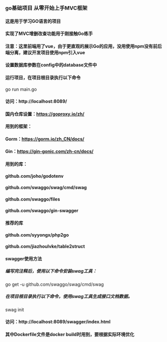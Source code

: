 ### go基础项目 从零开始上手MVC框架

#### 这是用于学习GO语言的项目
#### 实现了MVC增删改查功能用于刚接触Go练手

#### 注意：这里前端用了vue，由于更直观的展示Go的应用，没用使用npm没有前后端分离，建议开发项目使用npm引入vue

#### 设置数据库参数在config中的database文件中
#### 运行项目，在项目根目录执行以下命令
go run main.go
#### 访问：http://localhost:8089/

#### 国内仓库设置：https://goproxy.io/zh/

#### 用到的框架：
#### Gorm：https://gorm.io/zh_CN/docs/
#### Gin：https://gin-gonic.com/zh-cn/docs/

#### 用到的库：
#### github.com/joho/godotenv
#### github.com/swaggo/swag/cmd/swag
#### github.com/swaggo/files
#### github.com/swaggo/gin-swagger

#### 推荐的库
#### github.com/syyongx/php2go
#### github.com/jiazhoulvke/table2struct

#### swagger使用方法
##### 编写完注释后，使用以下命令安装swag工具：
go get -u github.com/swaggo/swag/cmd/swag
##### 在项目根目录执行以下命令，使用swag工具生成接口文档数据。
swag init
#### 访问：http://localhost:8089/swagger/index.html

#### 其中Dockerfile文件是docker build时用到，要根据实际环境优化

